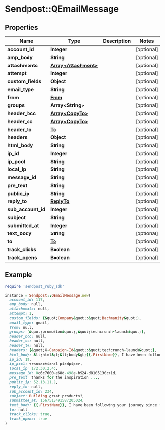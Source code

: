 # Sendpost::QEmailMessage

## Properties

| Name | Type | Description | Notes |
| ---- | ---- | ----------- | ----- |
| **account_id** | **Integer** |  | [optional] |
| **amp_body** | **String** |  | [optional] |
| **attachments** | [**Array&lt;Attachment&gt;**](Attachment.md) |  | [optional] |
| **attempt** | **Integer** |  | [optional] |
| **custom_fields** | **Object** |  | [optional] |
| **email_type** | **String** |  | [optional] |
| **from** | [**From**](From.md) |  | [optional] |
| **groups** | **Array&lt;String&gt;** |  | [optional] |
| **header_bcc** | [**Array&lt;CopyTo&gt;**](CopyTo.md) |  | [optional] |
| **header_cc** | [**Array&lt;CopyTo&gt;**](CopyTo.md) |  | [optional] |
| **header_to** | [**To**](To.md) |  | [optional] |
| **headers** | **Object** |  | [optional] |
| **html_body** | **String** |  | [optional] |
| **ip_id** | **Integer** |  | [optional] |
| **ip_pool** | **String** |  | [optional] |
| **local_ip** | **String** |  | [optional] |
| **message_id** | **String** |  | [optional] |
| **pre_text** | **String** |  | [optional] |
| **public_ip** | **String** |  | [optional] |
| **reply_to** | [**ReplyTo**](ReplyTo.md) |  | [optional] |
| **sub_account_id** | **Integer** |  | [optional] |
| **subject** | **String** |  | [optional] |
| **submitted_at** | **Integer** |  | [optional] |
| **text_body** | **String** |  | [optional] |
| **to** | [**To**](To.md) |  | [optional] |
| **track_clicks** | **Boolean** |  | [optional] |
| **track_opens** | **Boolean** |  | [optional] |

## Example

```ruby
require 'sendpost_ruby_sdk'

instance = Sendpost::QEmailMessage.new(
  account_id: 117,
  amp_body: null,
  attachments: null,
  attempt: 1,
  custom_fields: {&quot;Company&quot;:&quot;Bachmanity&quot;},
  email_type: gmail,
  from: null,
  groups: [&quot;promotion&quot;,&quot;techcrunch-launch&quot;],
  header_bcc: null,
  header_cc: null,
  header_to: null,
  headers: {&quot;X-Campaign-Id&quot;:&quot;techcrunch-launch&quot;},
  html_body: &lt;html&gt;&lt;body&gt;{{.FirstName}}, I have been following your journey since {{.Company}} days. Just wanted to thank you for inspiring us.&lt;/body&gt;&lt;/html&gt;,
  ip_id: 18,
  ip_pool: transactional-piedpiper,
  local_ip: 172.30.2.45,
  message_id: 0c6c7600-e68d-498e-b924-d8105130cc1d,
  pre_text: thanks for the inspiration ...,
  public_ip: 52.13.11.9,
  reply_to: null,
  sub_account_id: 234,
  subject: Building great products?,
  submitted_at: 1567512491587205024,
  text_body: {{.FirstName}}, I have been following your journey since {{.Company}} days. Just wanted to thank you for inspiring us.,
  to: null,
  track_clicks: true,
  track_opens: true
)
```

